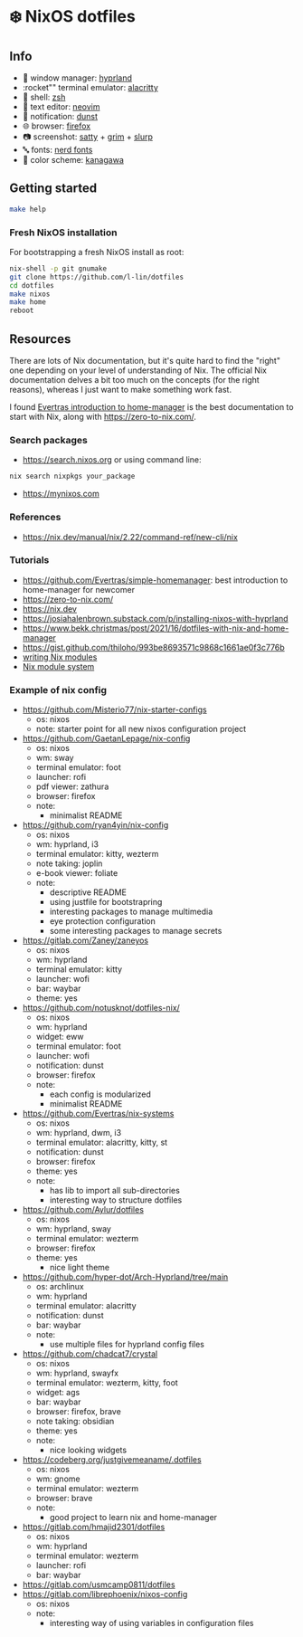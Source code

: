 # :snowflake: NixOS dotfiles

## Info

- :bento: window manager: [hyprland](https://github.com/hyprwm/Hyprland)
- :rocket"" terminal emulator: [alacritty](https://alacritty.org/)
- :shell: shell: [zsh]((https://www.zsh.org/))
- :memo: text editor: [neovim](https://neovim.io/)
- :speech_balloon: notification: [dunst](https://dunst-project.org/)
- :globe_with_meridians: browser: [firefox](https://www.mozilla.org/en-US/firefox/new/)
- :camera: screenshot: [satty](https://github.com/gabm/Satty) + [grim](https://github.com/emersion/grim) + [slurp](https://github.com/emersion/slurp)
- :abc: fonts: [nerd fonts](https://github.com/ryanoasis/nerd-fonts)
- :art: color scheme: [kanagawa](https://github.com/rebelot/kanagawa.nvim)

## Getting started

```bash
make help
```

### Fresh NixOS installation

For bootstrapping a fresh NixOS install as root:

```bash
nix-shell -p git gnumake
git clone https://github.com/l-lin/dotfiles
cd dotfiles
make nixos
make home
reboot
```

## Resources

There are lots of Nix documentation, but it's quite hard to find the "right" one depending on your level of understanding of Nix.
The official Nix documentation delves a bit too much on the concepts (for the right reasons), whereas I just want to make something work fast.

I found [Evertras introduction to home-manager](https://github.com/Evertras/simple-homemanager) is the best documentation to start with Nix, along with https://zero-to-nix.com/.

### Search packages

- https://search.nixos.org or using command line:

```bash
nix search nixpkgs your_package
```

- https://mynixos.com

### References

- https://nix.dev/manual/nix/2.22/command-ref/new-cli/nix

### Tutorials

- https://github.com/Evertras/simple-homemanager: best introduction to home-manager for newcomer
- https://zero-to-nix.com/
- https://nix.dev
- https://josiahalenbrown.substack.com/p/installing-nixos-with-hyprland
- https://www.bekk.christmas/post/2021/16/dotfiles-with-nix-and-home-manager
- https://gist.github.com/thiloho/993be8693571c9868c1661ae0f3c776b
- [writing Nix modules](https://nixos.org/manual/nixos/stable/#sec-writing-modules)
- [Nix module system](https://nix.dev/tutorials/module-system/)

### Example of nix config

- https://github.com/Misterio77/nix-starter-configs
  - os: nixos
  - note: starter point for all new nixos configuration project
- https://github.com/GaetanLepage/nix-config
  - os: nixos
  - wm: sway
  - terminal emulator: foot
  - launcher: rofi
  - pdf viewer: zathura
  - browser: firefox
  - note:
    - minimalist README
- https://github.com/ryan4yin/nix-config
  - os: nixos
  - wm: hyprland, i3
  - terminal emulator: kitty, wezterm
  - note taking: joplin
  - e-book viewer: foliate
  - note:
    - descriptive README
    - using justfile for bootstrapring
    - interesting packages to manage multimedia
    - eye protection configuration
    - some interesting packages to manage secrets
- https://gitlab.com/Zaney/zaneyos
  - os: nixos
  - wm: hyprland
  - terminal emulator: kitty
  - launcher: wofi
  - bar: waybar
  - theme: yes
- https://github.com/notusknot/dotfiles-nix/
  - os: nixos
  - wm: hyprland
  - widget: eww
  - terminal emulator: foot
  - launcher: wofi
  - notification: dunst
  - browser: firefox
  - note:
    - each config is modularized
    - minimalist README
- https://github.com/Evertras/nix-systems
  - os: nixos
  - wm: hyprland, dwm, i3
  - terminal emulator: alacritty, kitty, st
  - notification: dunst
  - browser: firefox
  - theme: yes
  - note:
    - has lib to import all sub-directories
    - interesting way to structure dotfiles
- https://github.com/Aylur/dotfiles
  - os: nixos
  - wm: hyprland, sway
  - terminal emulator: wezterm
  - browser: firefox
  - theme: yes
    - nice light theme
- https://github.com/hyper-dot/Arch-Hyprland/tree/main
  - os: archlinux
  - wm: hyprland
  - terminal emulator: alacritty
  - notification: dunst
  - bar: waybar
  - note:
    - use multiple files for hyprland config files
- https://github.com/chadcat7/crystal
  - os: nixos
  - wm: hyprland, swayfx
  - terminal emulator: wezterm, kitty, foot
  - widget: ags
  - bar: waybar
  - browser: firefox, brave
  - note taking: obsidian
  - theme: yes
  - note:
    - nice looking widgets
- https://codeberg.org/justgivemeaname/.dotfiles
  - os: nixos
  - wm: gnome
  - terminal emulator: wezterm
  - browser: brave
  - note:
    - good project to learn nix and home-manager
- https://gitlab.com/hmajid2301/dotfiles
  - os: nixos
  - wm: hyprland
  - terminal emulator: wezterm
  - launcher: rofi
  - bar: waybar
- https://gitlab.com/usmcamp0811/dotfiles
- https://gitlab.com/librephoenix/nixos-config
  - os: nixos
  - note:
    - interesting way of using variables in configuration files
